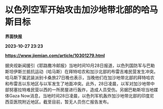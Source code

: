 # 以色列空军开始攻击加沙地带北部的哈马斯目标
**界面快报**

**2023-10-27 23:23**

**https://www.jiemian.com/article/10301279.html**

据央视新闻援引《耶路撒冷邮报》当地时间10月28日报道，以色列国防军与巴勒斯坦伊斯兰抵抗运动（哈马斯）在拜特哈农和加沙北部的布雷吉难民营发生冲突。哈马斯下属武装派别卡桑旅27日晚也表示，当晚他们在加沙地带北部的拜特哈农和布雷吉以东地区与以军发生了地面冲突。此外，28日凌晨，以军对加沙地带中部努塞拉特难民营以西的一所房屋进行轰炸，造成人员受伤。另据巴勒斯坦当地媒体Gaza Now消息，当地时间28日凌晨，以色列军机轰炸加沙地带北部的印度尼西亚医院附近地区。截至目前，暂无人员伤亡报告发布。